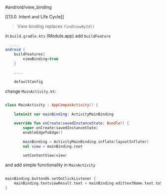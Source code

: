 #android/view_binding 

[[13.0. Intent and Life Cycle]]

> 
> View binding replaces `findViewById()`
> 

in `build.gradle.kts` (Module.app) add `buildFeature`
```gradle
  ....
android {  
    buildFeatures{  
        viewBinding=true  
    }  
    
    ....
    
    defaultConfig
```


change `MainActivity.kt`:
```kotlin
    
class MainActivity : AppCompatActivity() {  
  
    lateinit var mainBinding: ActivityMainBinding  
  
    override fun onCreate(savedInstanceState: Bundle?) {  
        super.onCreate(savedInstanceState)  
        enableEdgeToEdge()  
  
        mainBinding = ActivityMainBinding.inflate(layoutInflater)  
        val view = mainBinding.root  
  
        setContentView(view)
```

and add simple functionality in `MainActivity`
```kotlin
  
mainBinding.buttonOk.setOnClickListener {  
    mainBinding.textviewResult.text = mainBinding.edittextName.text.toString()  
}
```






